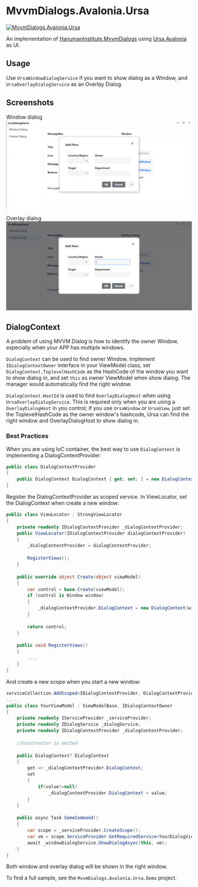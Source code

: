 # MvvmDialogs.Avalonia.Ursa

[![MvvmDialogs.Avalonia.Ursa](https://img.shields.io/nuget/v/MvvmDialogs.Avalonia.Ursa.svg?color=red&style=flat-square)](https://www.nuget.org/packages/MvvmDialogs.Avalonia.Ursa/)

An implementation of [HanumanInstitute.MvvmDialogs](https://github.com/mysteryx93/HanumanInstitute.MvvmDialogs) using [Ursa.Avalonia](https://github.com/irihitech/Ursa.Avalonia) as UI.

## Usage

Use `UrsaWindowDialogService` if you want to show dialog as a Window, and `UrsaOverlayDialogService` as an Overlay Dialog.

## Screenshots

Window dialog
![dialog-window.png](dialog-window.png)

Overlay dialog
![dialog-overlay.png](dialog-overlay.png)

## DialogContext

A problem of using MVVM Dialog is how to identify the owner Window, especially when your APP has multiple windows.

`DialogContext` can be used to find owner Window. Implement `IDialogContextOwner` interface in your ViewModel class, set `DialogContext.ToplevelHashCode` as the HashCode of the window you want to show dialog in, and set `this` as owner ViewModel when show dialog. The manager would automatically find the right window.


`DialogContext.HostId` is used to find `OverlayDialogHost` when using `UrsaOverlayDialogService`. This is required only when you are using a `OverlayDialogHost` in you control; if you use `UrsaWindow` or `UrsaView`, just set the ToplevelHashCode as the owner window's hashcode, Ursa can find the right window and OverlayDialogHost to show dialog in.

### Best Practices

When you are using IoC container, the best way to use `DialogContext` is implementing a DialogContextProvider:

```csharp
public class DialogContextProvider
{
    public DialogContext DialogContext { get; set; } = new DialogContext(0, null);
}
```
Register the DialogContextProvider as scoped service. In ViewLocator, set the DialogContext when create a new window:
```csharp
public class ViewLocator : StrongViewLocator
{
    private readonly IDialogContextProvider _dialogContextProvider;
    public ViewLocator(IDialogContextProvider dialogContextProvider)
    {
        _dialogContextProvider = dialogContextProvider;
        
        RegisterViews();
    }

    public override object Create(object viewModel)
    {
        var control = base.Create(viewModel);
        if (control is Window window)
        {
            _dialogContextProvider.DialogContext = new DialogContext(window.GetHashCode(), null);
        }

        return control;
    }

    public void RegisterViews()
    {
        ....
    }
}
```

And create a new scope when you start a new window:
```csharp
serviceCollection.AddScoped<IDialogContextProvider, DialogContextProvider>();
....
public class YourViewModel : ViewModelBase, IDialogContextOwner
{
    private readonly IServiceProvider _serviceProvider;
    private readonly IDialogService _dialogService;
    private readonly IDialogContextProvider _dialogContextProvider;
    
    //Constructor is omited
    
    public DialogContext? DialogContext
    {
        get => _dialogContextProvider.DialogContext;
        set
        {
            if(value!=null)
                _dialogContextProvider.DialogContext = value;
        }
    }
    
    public async Task SomeCommand()
    {
        var scope = _serviceProvider.CreateScope();
        var vm = scope.ServiceProvider.GetRequiredService<YourDialogViewModel>();
        await _windowDialogService.ShowDialogAsync(this, vm);
    }
}
```
Both window and overlay dialog will be shown in the right window.

To find a full sample, see the `MvvmDialogs.Avalonia.Ursa.Demo` project.

